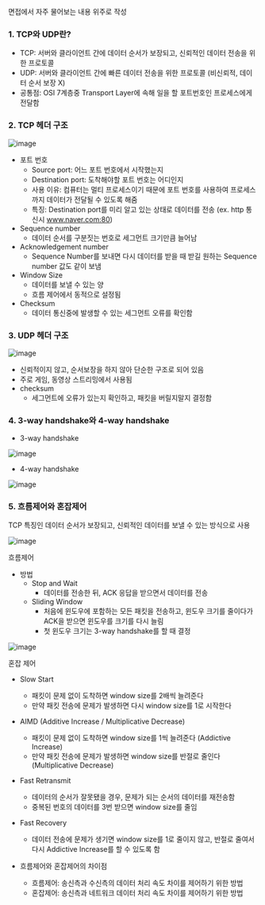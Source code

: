 면접에서 자주 물어보는 내용 위주로 작성

### 1. TCP와 UDP란?

- TCP: 서버와 클라이언트 간에 데이터 순서가 보장되고, 신뢰적인 데이터 전송을 위한 프로토콜
- UDP: 서버와 클라이언트 간에 빠른 데이터 전송을 위한 프로토콜 (비신뢰적, 데이터 순서 보장 X)
- 공통점: OSI 7계층중 Transport Layer에 속해 일을 할 포트번호인 프로세스에게 전달함

### 2. TCP 헤더 구조

![image](https://github.com/kauKoala/Backend-Study/assets/79046106/54a1caf1-37c9-40b9-a9f4-3ae6e21e928d)


- 포트 번호
    - Source port: 어느 포트 번호에서 시작했는지
    - Destination port: 도착해야할 포트 번호는 어디인지
    - 사용 이유: 컴퓨터는 멀티 프로세스이기 때문에 포트 번호를 사용하여 프로세스까지 데이터가 전달될 수 있도록 해줌
    - 특징: Destination port를 미리 알고 있는 상태로 데이터를 전송 (ex. http 통신시 www.naver.com:80)
- Sequence number
    - 데이터 순서를 구분짓는 번호로 세그먼트 크기만큼 늘어남
- Acknowledgement number
    - Sequence Number를 보내면 다시 데이터를 받을 때 받길 원하는 Sequence number 값도 같이 보냄
- Window Size
    - 데이터를 보낼 수 있는 양
    - 흐름 제어에서 동적으로 설정됨
- Checksum
    - 데이터 통신중에 발생할 수 있는 세그먼트 오류를 확인함

### 3. UDP 헤더 구조

![image](https://github.com/kauKoala/Backend-Study/assets/79046106/e342a760-b22d-4578-a97f-3793ed0b39e9)

- 신뢰적이지 않고, 순서보장을 하지 않아 단순한 구조로 되어 있음
- 주로 게임, 동영상 스트리밍에서 사용됨
- checksum
    - 세그먼트에 오류가 있는지 확인하고, 패킷을 버릴지말지 결정함

### 4. 3-way handshake와 4-way handshake

- 3-way handshake

![image](https://github.com/kauKoala/Backend-Study/assets/79046106/2eeed147-edc5-4f8c-9331-80d6c5377a13)

- 4-way handshake

![image](https://github.com/kauKoala/Backend-Study/assets/79046106/84f413fc-a828-4397-a889-6a63b94cd07d)

### 5. 흐름제어와 혼잡제어

TCP 특징인 데이터 순서가 보장되고, 신뢰적인 데이터를 보낼 수 있는 방식으로 사용

![image](https://github.com/kauKoala/Backend-Study/assets/79046106/0feb455c-e747-4ef2-b745-fef18f6052e2)

흐름제어

- 방법
    - Stop and Wait
        - 데이터를 전송한 뒤, ACK 응답을 받으면서 데이터를 전송
    - Sliding Window
        - 처음에 윈도우에 포함하는 모든 패킷을 전송하고, 윈도우 크기를 줄이다가 ACK을 받으면 윈도우를 크기를 다시 늘림
        - 첫 윈도우 크기는 3-way handshake를 할 때 결정

![image](https://github.com/kauKoala/Backend-Study/assets/79046106/76b46883-6bc9-401e-a584-5eeea632fa03)

혼잡 제어

- Slow Start
    - 패킷이 문제 없이 도착하면 window size를 2배씩 늘려준다
    - 만약 패킷 전송에 문제가 발생하면 다시 window size를 1로 시작한다

- AIMD (Additive Increase / Multiplicative Decrease)
    - 패킷이 문제 없이 도착하면 window size를 1씩 늘려준다 (Addictive Increase)
    - 만약 패킷 전송에 문제가 발생하면 window size를 반절로 줄인다 (Multiplicative Decrease)

- Fast Retransmit
    - 데이터의 순서가 잘못됐을 경우, 문제가 되는 순서의 데이터를 재전송함
    - 중복된 번호의 데이터를 3번 받으면 window size를 줄임

- Fast Recovery
    - 데이터 전송에 문제가 생기면 window size를 1로 줄이지 않고, 반절로 줄여서 다시 Addictive Increase를 할 수 있도록 함

- 흐름제어와 혼잡제어의 차이점
    - 흐름제어: 송신측과 수신측의 데이터 처리 속도 차이를 제어하기 위한 방법
    - 혼잡제어: 송신측과 네트워크 데이터 처리 속도 차이를 제어하기 위한 방법
